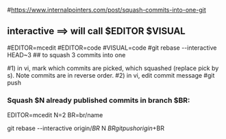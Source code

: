 #https://www.internalpointers.com/post/squash-commits-into-one-git

## interactive ==> will call $EDITOR $VISUAL
#EDITOR=mcedit
#EDITOR=code
#VISUAL=code
#git rebase --interactive HEAD~3  ## to squash 3 commits into one


#1) in vi, mark which commits are picked, which squashed (replace pick by s). Note commits are in reverse order.
#2) in vi, edit commit message
#git push



### Squash $N already published commits in branch $BR:
EDITOR=mcedit
N=2
BR=br/name

git rebase --interactive origin/$BR~$N $BR
git push origin +$BR
